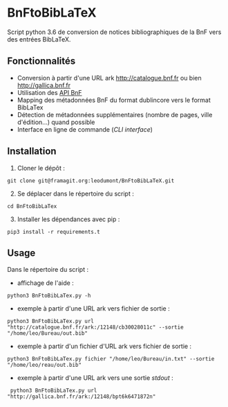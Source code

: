 # BnFtoBibLaTeX

Script python 3.6 de conversion de notices bibliographiques de la BnF vers des entrées BibLaTeX.

## Fonctionnalités

* Conversion à partir d'une URL ark http://catalogue.bnf.fr ou bien http://gallica.bnf.fr
* Utilisation des [API BnF](http://api.bnf.fr/accueil)
* Mapping des métadonnées BnF du format dublincore vers le format BibLaTex
* Détection de métadonnées supplémentaires (nombre de pages, ville d'édition...) quand possible
* Interface en ligne de commande (*CLI interface*)

## Installation

1. Cloner le dépôt :
```
git clone git@framagit.org:leodumont/BnFtoBibLaTeX.git
```
2. Se déplacer dans le répertoire du script :
```
cd BnFtoBibLaTex
```
3. Installer les dépendances avec pip :
```
pip3 install -r requirements.t
```

## Usage

Dans le répertoire du script :

* affichage de l'aide :
```
python3 BnFtoBibLaTex.py -h
```
* exemple à partir d'une URL ark vers fichier de sortie :
```
python3 BnFtoBibLaTex.py url "http://catalogue.bnf.fr/ark:/12148/cb30028011c" --sortie "/home/leo/Bureau/out.bib"
```
* exemple à partir d'un fichier d'URL ark vers fichier de sortie :
```
python3 BnFtoBibLaTex.py fichier "/home/leo/Bureau/in.txt" --sortie "/home/leo/reau/out.bib"
```
* exemple à partir d'une URL ark vers une sortie *stdout* :
```
 python3 BnFtoBibLaTex.py url "http://gallica.bnf.fr/ark:/12148/bpt6k6471872n"
```